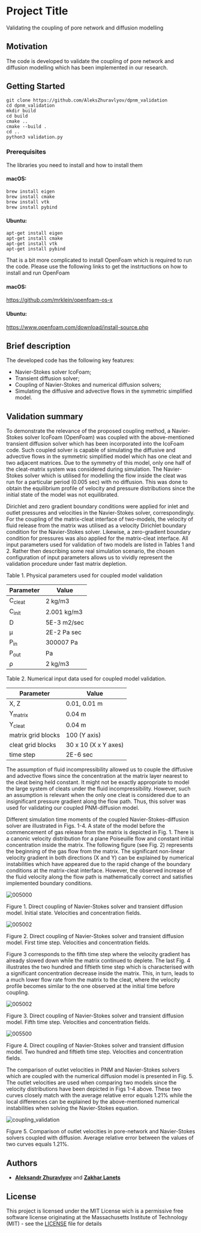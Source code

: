 # Project Title
Validating the coupling of pore network and diffusion modelling 


## Motivation

The code is developed to validate the coupling of pore network and diffusion modelling 
which has been implemented in our research.

## Getting Started
```
git clone https://github.com/AleksZhuravlyov/dpnm_validation
cd dpnm_validation
mkdir build
cd build
cmake ..
cmake --build .
cd ..
python3 validation.py
```
### Prerequisites

The libraries you need to install and how to install them

#### macOS:
```
brew install eigen
brew install cmake
brew install vtk
brew install pybind
```
#### Ubuntu:
```
apt-get install eigen
apt-get install cmake
apt-get install vtk
apt-get install pybind
```

That is a bit more complicated to install OpenFoam which is required to run
the code. Please use the following links to get the instrtuctions on how to 
install and run OpenFoam

#### macOS:
https://github.com/mrklein/openfoam-os-x

#### Ubuntu:
https://www.openfoam.com/download/install-source.php

## Brief description
The developed code has the following key features:

- Navier-Stokes solver IcoFoam;
- Transient diffusion solver;
- Coupling of Navier-Stokes and numerical diffusion solvers;
- Simulating the diffusive and advective flows in the symmetric simplified model.

## Validation summary
To demonstrate the relevance of the proposed coupling method, a Navier-Stokes solver IcoFoam (OpenFoam)
was coupled with the above-mentioned transient diffusion solver which has been incorporated into the IcoFoam code. 
Such coupled solver is capable of simulating the diffusive and advective flows in the symmetric simplified model 
which has one cleat and two adjacent matrices. Due to the symmetry of this model, only one half of the cleat-matrix 
system was considered during simulation. The Navier-Stokes solver which is utilised for modelling the flow inside 
the cleat was run for a particular period (0.005 sec) with no diffusion. This was done to obtain the equilibrium profile
 of velocity and pressure distributions since the initial state of the model was not equilibrated.

Dirichlet and zero gradient boundary conditions were applied for inlet and outlet pressures and velocities in the Navier-Stokes
solver, correspondingly. For the coupling of the matrix-cleat interface of two-models, the velocity of fluid release from the
matrix was utilised as a velocity Dirichlet boundary condition for the Navier-Stokes solver. Likewise, a zero-gradient 
boundary condition for pressures was also applied for the matrix-cleat interface. All input parameters used for validation of 
two models are listed in Tables 1 and 2. Rather then describing some real simulation scenario, the chosen configuration of
 input parameters allows us to vividly represent the validation procedure under fast matrix depletion.
 
 Table 1. Physical parameters used for coupled model validation

| Parameter | Value |
| --------- | ----- |
| C<sub>cleat</sub> | 2 kg/m3 |
| C<sub>init</sub> | 2.001 kg/m3 |
| D | 5E-3 m2/sec |
| μ | 2E-2 Pa sec |
| P<sub>in</sub> | 300007 Pa |
| P<sub>out</sub> | Pa |
| ρ | 2 kg/m3 |

Table 2. Numerical input data used for coupled model validation.

| Parameter | Value |
| --- | --- |
|X, Z | 0.01, 0.01 m |
|Y<sub>matrix</sub>| 0.04 m |
|Y<sub>cleat</sub>| 0.04 m |
|matrix grid blocks| 100 (Y axis) |
|cleat grid blocks| 30 x 10 (X x Y axes) |
|time step| 2E-6 sec |

The assumption of fluid incompressibility allowed us to couple the diffusive and advective flows since
the concentration at the matrix layer nearest to the cleat being held constant. 
It might not be exactly appropriate to model the large system of cleats under the fluid incompressibility. 
However, such an assumption is relevant when the only one cleat is considered due to an insignificant pressure gradient along the flow path. 
Thus, this solver was used for validating our coupled PNM-diffusion model.

Different simulation time moments of the coupled Navier-Stokes-diffusion solver are illustrated in Figs. 1-4.
A state of the model before the commencement of gas release from the matrix is depicted in Fig. 1. 
There is a canonic velocity distribution for a plane Poiseuille flow and constant initial concentration inside the matrix. 
The following figure (see Fig. 2) represents the beginning of the gas flow from the matrix. 
The significant non-linear velocity gradient in both directions (X and Y) can be explained by numerical instabilities 
which have appeared due to the rapid change of the boundary conditions at the matrix-cleat interface. 
However, the observed increase of the fluid velocity along the flow path is mathematically correct and satisfies
implemented boundary conditions. 

![005000](figures/005000.png)

Figure 1. Direct coupling of Navier-Stokes solver and transient diffusion model. Initial state. Velocities and concentration fields.

![005002](figures/005002.png)

Figure 2. Direct coupling of Navier-Stokes solver and transient diffusion model. First time step. Velocities and concentration fields.
	
Figure 3 corresponds to the fifth time step where the velocity gradient has already slowed down while the matrix continued to deplete. 
The last Fig. 4 illustrates the two hundred and fiftieth time step which is characterised with a significant concentration decrease 
inside the matrix. This, in turn, leads to a much lower flow rate from the matrix to the cleat, where the velocity profile becomes
 similar to the one observed at the initial time before coupling.

![005002](figures/005010.png)

Figure 3. Direct coupling of Navier-Stokes solver and transient diffusion model. Fifth time step. Velocities and concentration fields. 
 
![005500](figures/005500.png)

Figure 4. Direct coupling of Navier-Stokes solver and transient diffusion model. Two hundred and fiftieth time step. 
Velocities and concentration fields.

The comparison of outlet velocities in PNM and Navier-Stokes solvers which are coupled with the numerical diffusion model is presented in Fig. 5. 
The outlet velocities are used when comparing two models since the velocity distributions have been depicted in Figs 1-4 above. 
These two curves closely match with the average relative error equals 1.21% while the local differences can be explained by the 
above-mentioned numerical instabilities when solving the Navier-Stokes equation.

![coupling_validation](figures/coupling_validation.png)

Figure 5. Comparison of outlet velocities in pore-network and Navier-Stokes solvers coupled with diffusion. Average relative error between the values of two curves equals 1.21%.


## Authors

* [**Aleksandr Zhuravlyov**](https://github.com/AleksZhuravlyov/) and [**Zakhar Lanets**](https://github.com/lanetszb/)


## License

This project is licensed under the MIT License wich is a permissive free software license originating at the Massachusetts Institute of Technology (MIT) - see the [LICENSE](LICENSE) file for details

